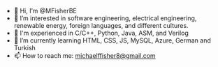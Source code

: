 - 👋 Hi, I’m @MFisherBE
- 👀 I’m interested in software engineering, electrical engineering, renewable energy, foreign languages, and different cultures.
- 🌳 I'm experienced in C/C++, Python, Java, ASM, and Verilog
- 🌱 I’m currently learning HTML, CSS, JS, MySQL, Azure, German and Turkish
- 📫 How to reach me: michaelffisher8@gmail.com

<!---
MFisherBE/MFisherBE is a ✨ special ✨ repository because its `README.md` (this file) appears on your GitHub profile.
You can click the Preview link to take a look at your changes.
--->
